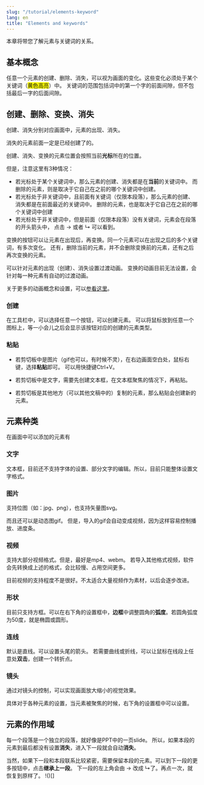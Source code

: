 ```yaml
---
slug: "/tutorial/elements-keyword"
lang: en
title: "Elements and keywords"
---
```



本章将带您了解元素与关键词的关系。

## 基本概念
任意一个元素的创建、删除、消失，可以视为画面的变化。这些变化必须处于某个关键词（<span style="background: yellow">黄色高亮</span>）中。
关键词的范围包括词中的第一个字的前面间隙，但不包括最后一字的后面间隙。

## 创建、删除、变换、消失

创建、消失分别对应画面中，元素的出现、消失。

消失的元素前面一定是已经创建了的。

创建、消失、变换的元素位置会按照当前**光标**所在的位置。

但是，注意这里有3种情况：
- 若光标处于某个关键词中，那么元素的创建、消失都是在**当前**的关键词中。
而删除的元素，则是取决于它自己在之前的哪个关键词中创建。
- 若光标处于非关键词中，且前面有关键词（仅限本段落），那么元素的创建、消失都是在前面最近的关键词中。
删除的元素，也是取决于它自己在之前的哪个关键词中创建
- 若光标处于非关键词中，但是前面（仅限本段落）没有关键词，元素会在段落的开头箭头中，
点击 → 或者 ↳ 可以看到。

变换的按钮可以让元素在出现后，再变换。同一个元素可以在出现之后的多个关键词，有多次变化。
还有，删除当前的元素，并不会删除变换前的元素，还有之后再次变换的元素。

可以针对元素的出现（创建）、消失设置过渡动画。
变换的动画目前无法设置，会针对每一种元素有自动的过渡动画。

关于更多的动画概念和设置，可以[参看这里](/tutorial/make-animation)。

### 创建
在工具栏中，可以选择任意一个按钮，可以创建元素。
可以将鼠标放到任意一个图标上，等一小会儿之后会显示该按钮对应的创建的元素类型。

### 粘贴
- 若剪切板中是图片（gif也可以，有时候不灵），在右边画面空白处，鼠标右键，选择**粘贴**即可。
可以用快捷键Ctrl+V。

- 若剪切板中是文字，需要先创建文本框，在文本框聚焦的情况下，再粘贴。

- 若剪切板是其他地方（可以其他文稿中的）复制的元素，那么粘贴会创建新的元素。

## 元素种类
在画面中可以添加的元素有

### 文字
文本框，目前还不支持字体的设置、部分文字的编辑。所以，目前只能整体设置文字格式。
### 图片
支持位图（如：jpg、png），也支持矢量图svg。

而且还可以是动态图gif。
但是，导入的gif会自动变成视频，因为这样容易控制播放、进度条。

### 视频
支持大部分视频格式。但是，最好是mp4、webm。
若导入其他格式视频，软件会先转换成上述的格式，会比较慢、占用空间更多。

目前视频的支持程度不是很好。不太适合大量视频作为素材，以后会逐步改进。

### 形状
目前只支持方框。可以在右下角的设置框中，**边框**中调整圆角的**弧度**。若圆角弧度为50度，就是椭圆或圆形。
### 连线
默认是直线。可以设置头尾的箭头。
若需要曲线或折线，可以让鼠标在线段上任意处**双击**，创建一个转折点。
### 镜头
通过对镜头的控制，可以实现画面放大缩小的视觉效果。

具体对于各种元素的设置，当元素被聚焦的时候，右下角的设置框中可以设置。

## 元素的作用域
每一个段落是一个独立的段落，就好像是PPT中的一页slide。
所以，如果本段的元素到最后都没有设置**消失**，进入下一段就会自动**消失**。

当然，如果下一段和本段联系比较紧密，需要保留本段的元素。可以到下一段的更多按钮中，点击**继承上一段**。
下一段的左上角会由 → 改成 ↳了。再点一次，就恢复到原样了。
!()[]

## 
